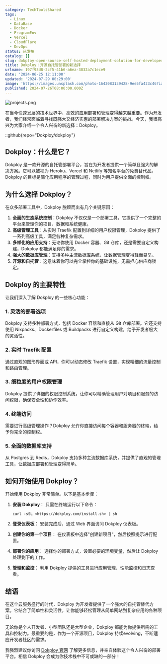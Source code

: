 ```yaml
---
category: TechToolsShared
tags:
  - Linux
  - DataBase
  - Docker
  - ProgramEnv
  - Vercel
  - CloudFlare
  - DevOps
status: 已发布
catalog: []
slug: dokploy-open-source-self-hosted-deployment-solution-for-developers
title: Dokploy：开源自托管部署的新选择
urlname: 197f93d8-2cf5-41b6-a6ea-3832a7c1ece9
date: '2024-06-25 12:11:00'
updated: '2024-07-29 00:29:00'
image: 'https://images.unsplash.com/photo-1642083139428-9ee5fa423c46?ixlib=rb-4.0.3&q=85&fm=jpg&crop=entropy&cs=srgb'
published: 2024-07-26T08:00:00.000Z
---
```


![projects.png](https://prod-files-secure.s3.us-west-2.amazonaws.com/5d24fe63-e567-4804-86f9-9fdc62e13082/adfdc1fe-2109-46ac-9ad4-f50e8631f20c/projects.png?X-Amz-Algorithm=AWS4-HMAC-SHA256&X-Amz-Content-Sha256=UNSIGNED-PAYLOAD&X-Amz-Credential=ASIAZI2LB466TZO3BKYA%2F20250321%2Fus-west-2%2Fs3%2Faws4_request&X-Amz-Date=20250321T213159Z&X-Amz-Expires=3600&X-Amz-Security-Token=IQoJb3JpZ2luX2VjEFIaCXVzLXdlc3QtMiJGMEQCIBP468Q3kzUHqt1gLG%2BiDDcmTpwfgNIMe7CjGx25eaYWAiAp%2FTCFwuGCf91B1M%2BK5nR6i0Qj270eyDh%2FNoNNPbWDwyqIBAir%2F%2F%2F%2F%2F%2F%2F%2F%2F%2F8BEAAaDDYzNzQyMzE4MzgwNSIM8IbneoGfccprmCGVKtwDMAAJhuOdlW5tEOtgQU7mTS6RpTKs6mOOvnfkRcM18H4kBf95qNctsyW0a8OZUW1QNazXddZPBVDy0D0AQxIejHgf4abEVhFBamU6ogdslzqmyrgINFXZ5LZca6drdbHZ7ZFPmEyRZp62Vdlo7%2BK9Y17ujL4fVcyAe6twHJ2HiYw2%2BNJm%2B5QBAU0fAho9lkDHnXPXV8Re3QqOKszLST6%2FUX8umV%2FzBj4pkeP4spu55EVYJJ%2BAgMkBLFdgYuRZ1fzHWEVQX1BN%2FmoiMYU38k2fRllpO4ui70%2F4Y7HsUF2bdaOU4fmrHppytOx5RosBpcAMmCCZeUJXZC2Vyt4HYfbtSGnSKjr2IsxJNGv4mSV3VjF%2FoXXa6MyhsEbG1W0IyNx04VrvHLUrEp%2F3TOoqUxm%2FW5EZrEd5skh%2FCd%2F0VjWKyu4splsvvw3M%2BJIRok9ds8b1l2rLqCFWbxqpWQ8%2BS1dUn6n4tnDEISTqV%2BsoUjgHt4Pty92DbTAiRPp7UJOygYT4yzSBnOx2oFZUO3Jo60Olj8Y8koI%2BmkpKQJPp0FLWPveJ7lXhgNWPXiXWf5b8h92wP8Lg3bsDNwWuWrhxZpn1YPuKvnAnz%2B%2FBf%2B6cf3LcTVRLa2DAFbRjoAkawW4w39n2vgY6pgFRboqeLlxGx%2F3Td8i1fp8HXHxmmwUKwt9QnDdzw5GNYMoBfgU%2B4dKpXp89Szqz22E7KiRs%2Fs8WV0iu%2FttCwpOoJD16qHIUX7Z4z5b4u5u3JaE85m1Eg87NzsxQD40KbLwQDHRRQLxvZUX1HC56KptSJ6hQ516vPySiA4iabMYMgexdv4yZUGis02J0duYUO%2BIqypvkmCR08abMhRzsKxTMLwGaK%2Be9&X-Amz-Signature=b86003c9fec4edf73563059385c33442da7fc0a38fc6a75a1ae3339977d3a933&X-Amz-SignedHeaders=host&x-id=GetObject)


在当今快速发展的技术世界中，高效的应用部署和管理变得越来越重要。作为开发者，我们经常面临着寻找既强大又经济实惠的部署解决方案的挑战。今天，我很高兴为大家介绍一个令人兴奋的新选择：Dokploy。


::github{repo="Dokploy/dokploy"}


## Dokploy：什么是它？


Dokploy 是一款开源的自托管部署平台，旨在为开发者提供一个简单且强大的解决方案。它可以被视为 Heroku、Vercel 和 Netlify 等知名平台的免费替代品。Dokploy 的目标是简化应用程序的管理过程，同时为用户提供全面的控制权。


## 为什么选择 Dokploy？


在众多部署工具中，Dokploy 脱颖而出有几个关键原因：

1. **全面的生态系统控制**：Dokploy 不仅仅是一个部署工具，它提供了一个完整的平台来管理你的项目、数据和系统健康。
2. **高级管理工具**：从实时 Traefik 配置到详细的用户权限管理，Dokploy 提供了一系列高级工具，满足各种复杂需求。
3. **多样化的应用支持**：无论你使用 Docker 容器、Git 仓库，还是需要自定义构建，Dokploy 都能满足你的需求。
4. **强大的数据库管理**：支持多种主流数据库系统，让数据管理变得轻而易举。
5. **开源和自托管**：这意味着你可以完全掌控你的基础设施，无需担心供应商锁定。

## Dokploy 的主要特性


让我们深入了解 Dokploy 的一些核心功能：


### 1. 灵活的部署选项


Dokploy 支持多种部署方式，包括 Docker 容器和直接从 Git 仓库部署。它还支持使用 Nixpacks、Dockerfiles 或 Buildpacks 进行自定义构建，给予开发者极大的灵活性。


### 2. 实时 Traefik 配置


通过直观的图形界面或 API，你可以动态修改 Traefik 设置，实现精细的流量控制和路由管理。


### 3. 细粒度的用户权限管理


Dokploy 提供了详细的权限控制系统，让你可以精确管理用户对项目和服务的访问权限，确保安全性和协作效率。


### 4. 终端访问


需要进行高级管理操作？Dokploy 允许你直接访问每个容器和服务器的终端，给予你完全的控制权。


### 5. 全面的数据库支持


从 Postgres 到 Redis，Dokploy 支持多种主流数据库系统，并提供了直观的管理工具，让数据库部署和管理变得简单。


## 如何开始使用 Dokploy？


开始使用 Dokploy 非常简单。以下是基本步骤：

1. **安装 Dokploy**：
只需在终端运行以下命令：

    ```plain text
    curl -sSL <https://dokploy.com/install.sh> | sh
    ```

2. **登录仪表板**：
安装完成后，通过 Web 界面访问 Dokploy 仪表板。
3. **创建你的第一个项目**：
在仪表板中选择"创建新项目"，然后按照提示进行配置。
4. **部署你的应用**：
选择你的部署方式，设置必要的环境变量，然后让 Dokploy 处理剩下的工作。
5. **管理和监控**：
利用 Dokploy 提供的工具进行应用管理、性能监控和日志查看。

## 结语


在这个云服务盛行的时代，Dokploy 为开发者提供了一个强大的自托管替代方案。它结合了简单性和灵活性，让你能够轻松管理从简单网站到复杂应用的各种项目。


无论你是个人开发者、小型团队还是大型企业，Dokploy 都能为你提供所需的工具和控制力。最重要的是，作为一个开源项目，Dokploy 持续evolving，不断适应开发者社区的需求。


我强烈建议你访问 [Dokploy 官网](https://dokploy.com/) 了解更多信息，并亲自体验这个令人兴奋的部署平台。相信 Dokploy 会成为你技术栈中不可或缺的一部分！

